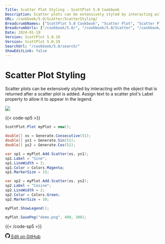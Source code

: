 ```yaml
---
Title: Scatter Plot Styling - ScottPlot 5.0 Cookbook
Description: Scatter plots can be extensively styled by interacting with the object that is returned after a scatter plot is added. Assign text to a scatter plot's Label property to allow it to appear in the legend.
URL: /cookbook/5.0/Scatter/ScatterStyling/
BreadcrumbNames: ["ScottPlot 5.0 Cookbook", "Scatter Plot", "Scatter Plot Styling"]
BreadcrumbUrls: ["/cookbook/5.0/", "/cookbook/5.0/Scatter", "/cookbook/5.0/Scatter/ScatterStyling"]
Date: 2024-01-19
Version: ScottPlot 5.0.19
Version: ScottPlot 5.0.19
SearchUrl: "/cookbook/5.0/search/"
ShowEditLink: false
---
```


# Scatter Plot Styling


Scatter plots can be extensively styled by interacting with the object that is returned after a scatter plot is added. Assign text to a scatter plot's Label property to allow it to appear in the legend.

[![](/cookbook/5.0/images/ScatterStyling.png)](/cookbook/5.0/images/ScatterStyling.png)

{{< code-sp5 >}}

```cs
ScottPlot.Plot myPlot = new();

double[] xs = Generate.Consecutive(51);
double[] ys1 = Generate.Sin(51);
double[] ys2 = Generate.Cos(51);

var sp1 = myPlot.Add.Scatter(xs, ys1);
sp1.Label = "Sine";
sp1.LineWidth = 3;
sp1.Color = Colors.Magenta;
sp1.MarkerSize = 15;

var sp2 = myPlot.Add.Scatter(xs, ys2);
sp2.Label = "Cosine";
sp2.LineWidth = 2;
sp2.Color = Colors.Green;
sp2.MarkerSize = 10;

myPlot.ShowLegend();

myPlot.SavePng("demo.png", 400, 300);

```

{{< /code-sp5 >}}

<a href='https://github.com/ScottPlot/ScottPlot/blob/main/src/ScottPlot5/ScottPlot5%20Cookbook/Recipes/PlotTypes/Scatter.cs'><svg xmlns="http://www.w3.org/2000/svg" width="16" height="16" fill="currentColor" class="mb-1 bi bi-github" viewBox="0 0 16 16">
  <path d="M8 0C3.58 0 0 3.58 0 8c0 3.54 2.29 6.53 5.47 7.59.4.07.55-.17.55-.38 0-.19-.01-.82-.01-1.49-2.01.37-2.53-.49-2.69-.94-.09-.23-.48-.94-.82-1.13-.28-.15-.68-.52-.01-.53.63-.01 1.08.58 1.23.82.72 1.21 1.87.87 2.33.66.07-.52.28-.87.51-1.07-1.78-.2-3.64-.89-3.64-3.95 0-.87.31-1.59.82-2.15-.08-.2-.36-1.02.08-2.12 0 0 .67-.21 2.2.82.64-.18 1.32-.27 2-.27s1.36.09 2 .27c1.53-1.04 2.2-.82 2.2-.82.44 1.1.16 1.92.08 2.12.51.56.82 1.27.82 2.15 0 3.07-1.87 3.75-3.65 3.95.29.25.54.73.54 1.48 0 1.07-.01 1.93-.01 2.2 0 .21.15.46.55.38A8.01 8.01 0 0 0 16 8c0-4.42-3.58-8-8-8"/>
</svg> Edit on GitHub</a>

